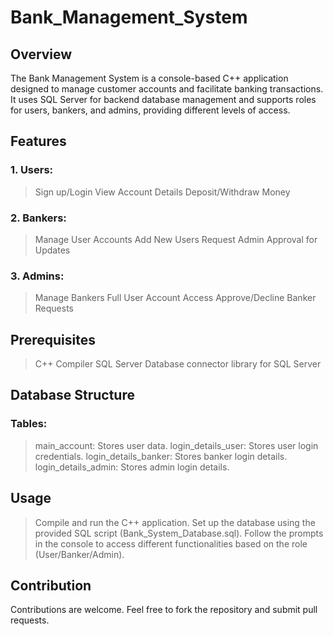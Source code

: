 # Bank_Management_System

## Overview
The Bank Management System is a console-based C++ application designed to manage customer accounts and facilitate banking transactions. It uses SQL Server for backend database management and supports roles for users, bankers, and admins, providing different levels of access.

## Features
### 1. Users:
> Sign up/Login
> View Account Details
> Deposit/Withdraw Money
### 2. Bankers:
> Manage User Accounts
> Add New Users
> Request Admin Approval for Updates
### 3. Admins:
> Manage Bankers
> Full User Account Access
> Approve/Decline Banker Requests

## Prerequisites
> C++ Compiler
> SQL Server
> Database connector library for SQL Server

## Database Structure
### Tables:
> main_account: Stores user data.
> login_details_user: Stores user login credentials.
> login_details_banker: Stores banker login details.
> login_details_admin: Stores admin login details.

## Usage
> Compile and run the C++ application.
> Set up the database using the provided SQL script (Bank_System_Database.sql).
> Follow the prompts in the console to access different functionalities based on the role (User/Banker/Admin).

## Contribution
Contributions are welcome. Feel free to fork the repository and submit pull requests.
